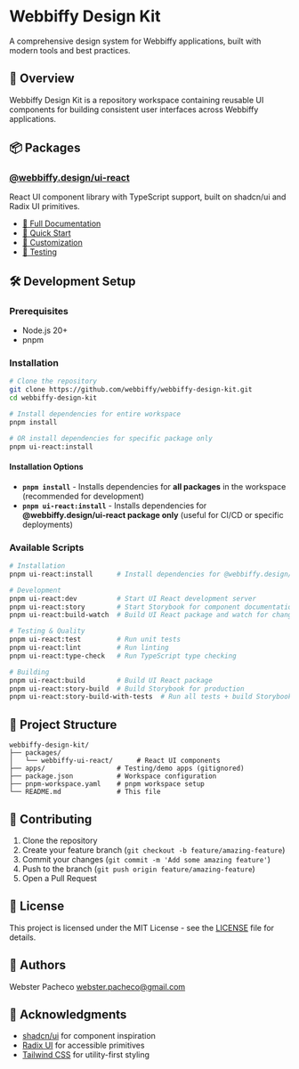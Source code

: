 # Webbiffy Design Kit

A comprehensive design system for Webbiffy applications, built with modern tools and best practices.

## 🚀 Overview

Webbiffy Design Kit is a repository workspace containing reusable UI components for building consistent user interfaces across Webbiffy applications.

## 📦 Packages

### [@webbiffy.design/ui-react](./packages/webbiffy-ui-react/README.md)

React UI component library with TypeScript support, built on shadcn/ui and Radix UI primitives.

- [📖 Full Documentation](./packages/webbiffy-ui-react/README.md)
- [🚀 Quick Start](./packages/webbiffy-ui-react/README.md#-quick-start)
- [🎨 Customization](./packages/webbiffy-ui-react/README.md#-customization)
- [🧪 Testing](./packages/webbiffy-ui-react/README.md#-testing)

## 🛠 Development Setup

### Prerequisites

- Node.js 20+
- pnpm

### Installation

```bash
# Clone the repository
git clone https://github.com/webbiffy/webbiffy-design-kit.git
cd webbiffy-design-kit

# Install dependencies for entire workspace
pnpm install

# OR install dependencies for specific package only
pnpm ui-react:install
```

#### Installation Options

- **`pnpm install`** - Installs dependencies for **all packages** in the workspace (recommended for development)
- **`pnpm ui-react:install`** - Installs dependencies for **@webbiffy.design/ui-react package only** (useful for CI/CD or specific deployments)

### Available Scripts

```bash
# Installation
pnpm ui-react:install      # Install dependencies for @webbiffy.design/ui-react package only

# Development
pnpm ui-react:dev          # Start UI React development server
pnpm ui-react:story        # Start Storybook for component documentation
pnpm ui-react:build-watch  # Build UI React package and watch for changes

# Testing & Quality
pnpm ui-react:test         # Run unit tests
pnpm ui-react:lint         # Run linting
pnpm ui-react:type-check   # Run TypeScript type checking

# Building
pnpm ui-react:build        # Build UI React package
pnpm ui-react:story-build  # Build Storybook for production
pnpm ui-react:story-build-with-tests  # Run all tests + build Storybook (recommended for deployment)
```

## 🎯 Project Structure

```
webbiffy-design-kit/
├── packages/
│   └── webbiffy-ui-react/      # React UI components
├── apps/                  # Testing/demo apps (gitignored)
├── package.json           # Workspace configuration
├── pnpm-workspace.yaml    # pnpm workspace setup
└── README.md              # This file
```

## 🤝 Contributing

1. Clone the repository
2. Create your feature branch (`git checkout -b feature/amazing-feature`)
3. Commit your changes (`git commit -m 'Add some amazing feature'`)
4. Push to the branch (`git push origin feature/amazing-feature`)
5. Open a Pull Request

## 📄 License

This project is licensed under the MIT License - see the [LICENSE](LICENSE) file for details.

## 👥 Authors

Webster Pacheco <webster.pacheco@gmail.com>

## 🙏 Acknowledgments

- [shadcn/ui](https://ui.shadcn.com/) for component inspiration
- [Radix UI](https://www.radix-ui.com/) for accessible primitives
- [Tailwind CSS](https://tailwindcss.com/) for utility-first styling

